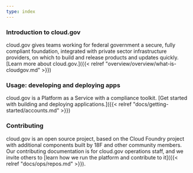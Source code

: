 ```yaml
---
type: index
---
```


### Introduction to cloud.gov

cloud.gov gives teams working for federal government a secure, fully compliant foundation, integrated with private sector infrastructure providers, on which to build and release products and updates quickly. [Learn more about cloud.gov.]({{< relref "overview/overview/what-is-cloudgov.md" >}})

### Usage: developing and deploying apps

cloud.gov is a Platform as a Service with a compliance toolkit. [Get started with building and deploying applications.]({{< relref "docs/getting-started/accounts.md" >}})

### Contributing

cloud.gov is an open source project, based on the Cloud Foundry project with additional components built by 18F and other community members. Our contributing documentation is for cloud.gov operations staff, and we invite others to [learn how we run the platform and contribute to it]({{< relref "docs/ops/repos.md" >}}).
